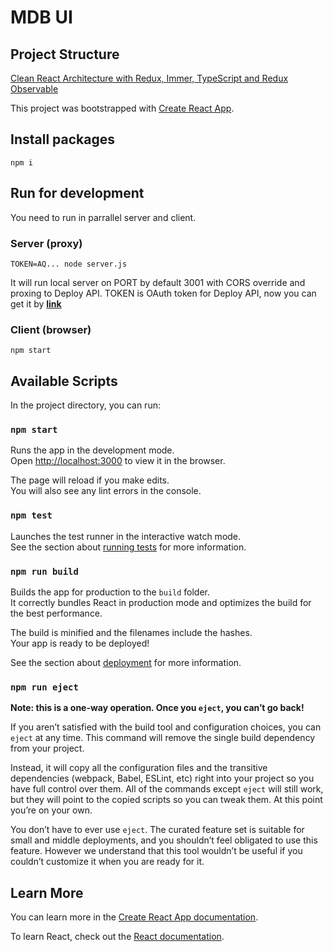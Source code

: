 # MDB UI

## Project Structure
[Clean React Architecture with Redux, Immer, TypeScript and Redux Observable](https://techinscribed.com/clean-react-architecture-with-redux-immer-typescript-redux-observable/)

This project was bootstrapped with [Create React App](https://github.com/facebook/create-react-app).

## Install packages
`npm i`

## Run for development
You need to run in parrallel server and client.
### Server (proxy)
`TOKEN=AQ... node server.js` 

It will run local server on PORT by default 3001 with CORS override and proxing to Deploy API.
TOKEN is OAuth token for Deploy API, now you can get it by [__link__](https://oauth.yandex-team.ru/authorize?response_type=token&client_id=84ffe5ac974e4b8baa2cdab9fcac56bd)

### Client (browser)
`npm start`

## Available Scripts

In the project directory, you can run:

### `npm start`

Runs the app in the development mode.<br />
Open [http://localhost:3000](http://localhost:3000) to view it in the browser.

The page will reload if you make edits.<br />
You will also see any lint errors in the console.

### `npm test`

Launches the test runner in the interactive watch mode.<br />
See the section about [running tests](https://facebook.github.io/create-react-app/docs/running-tests) for more information.

### `npm run build`

Builds the app for production to the `build` folder.<br />
It correctly bundles React in production mode and optimizes the build for the best performance.

The build is minified and the filenames include the hashes.<br />
Your app is ready to be deployed!

See the section about [deployment](https://facebook.github.io/create-react-app/docs/deployment) for more information.

### `npm run eject`

**Note: this is a one-way operation. Once you `eject`, you can’t go back!**

If you aren’t satisfied with the build tool and configuration choices, you can `eject` at any time. This command will remove the single build dependency from your project.

Instead, it will copy all the configuration files and the transitive dependencies (webpack, Babel, ESLint, etc) right into your project so you have full control over them. All of the commands except `eject` will still work, but they will point to the copied scripts so you can tweak them. At this point you’re on your own.

You don’t have to ever use `eject`. The curated feature set is suitable for small and middle deployments, and you shouldn’t feel obligated to use this feature. However we understand that this tool wouldn’t be useful if you couldn’t customize it when you are ready for it.

## Learn More

You can learn more in the [Create React App documentation](https://facebook.github.io/create-react-app/docs/getting-started).

To learn React, check out the [React documentation](https://reactjs.org/).
